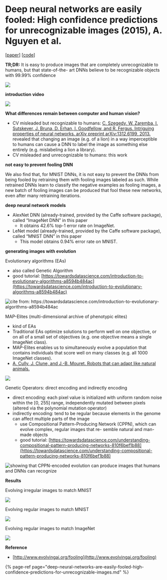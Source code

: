 # Deep neural networks are easily fooled: High confidence predictions for unrecognizable images (2015), A. Nguyen et al.

\[[paper](http://arxiv.org/pdf/1412.1897)\] \[[code](https://github.com/Evolving-AI-Lab/fooling)\]

**TR;DR:** It is easy to produce images that are completely unrecognizable to humans, but that state-of-the- art DNNs believe to be recognizable objects with 99.99% confidence

![](assets/deep-neural-networks-are-easily-fooled_001.png)

**introduction video**

![](https://youtu.be/M2IebCN9Ht4)

**What differences remain between computer and human vision?**

* CV misleaded but recognizable to humans: [C. Szegedy, W. Zaremba, I. Sutskever, J. Bruna, D. Erhan, I. Goodfellow, and R. Fergus. Intriguing properties of neural networks. arXiv preprint arXiv:1312.6199, 2013.](https://arxiv.org/pdf/1312.6199.pdf) revealed that changing an image \(e.g. of a lion\) in a way imperceptible to humans can cause a DNN to label the image as something else entirely \(e.g. mislabeling a lion a library\).
* CV misleaded and unrecognizable to humans: this work

**not easy to prevent fooling DNN**

We also find that, for MNIST DNNs, it is not easy to prevent the DNNs from being fooled by retraining them with fooling images labeled as such. While retrained DNNs learn to classify the negative examples as fooling images, a new batch of fooling images can be produced that fool these new networks, even after many retraining iterations.

**deep neural network models**

* AlexNet DNN \(already-trained, provided by the Caffe software package\), called “ImageNet DNN” in this paper
  * It obtains 42.6% top-1 error rate on ImageNet.
* LeNet model \(already-trained, provided by the Caffe software package\), called “MNIST DNN” in this paper
  * This model obtains 0.94% error rate on MNIST.

**generating images with evolution**

Evolutionary algorithms \(EAs\)

* also called Genetic Algorithm
* good tutorial: [https://towardsdatascience.com/introduction-to-evolutionary-algorithms-a8594b484ac](https://towardsdatascience.com/introduction-to-evolutionary-algorithms-a8594b484ac)

![cite from: https://towardsdatascience.com/introduction-to-evolutionary-algorithms-a8594b484ac ](assets/image.png)

MAP-Elites \(multi-dimensional archive of phenotypic elites\)

* kind of EAs
* Traditional EAs optimize solutions to perform well on one objective, or on all of a small set of objectives \(e.g. one objective means a single ImageNet class\).
* MAP-Elites enables us to simultaneously evolve a population that contains individuals that score well on many classes \(e.g. all 1000 ImageNet classes\).
* [A. Cully, J. Clune, and J.-B. Mouret. Robots that can adapt like natural animals.](https://arxiv.org/pdf/1407.3501v2.pdf%3B)

![](assets/deep-neural-networks-are-easily-fooled_003.png)

Genetic Operators: direct encoding and indirectly encoding

* direct encoding: each pixel value is initialized with uniform random noise within the \[0, 255\] range, independently mutated between pixels \(altered via the polynomial mutation operator\)
* indirectly encoding: tend to be regular because elements in the genome can affect multiple parts of the image
  * use Compositional Pattern-Producing Network \(CPPN\), which can evolve complex, regular images that re- semble natural and man-made objects
  * good tutorial: [https://towardsdatascience.com/understanding-compositional-pattern-producing-networks-810f6bef1b88](https://towardsdatascience.com/understanding-compositional-pattern-producing-networks-810f6bef1b88)

![showing that CPPN-encoded evolution can produce images that humans and DNNs can recognize](assets/deep-neural-networks-are-easily-fooled_006.png)

**Results**

Evolving irregular images to match MNIST

![](assets/deep-neural-networks-are-easily-fooled_002.png)

Evolving regular images to match MNIST

![](assets/deep-neural-networks-are-easily-fooled_005.png)

Evolving regular images to match ImageNet

![](assets/deep-neural-networks-are-easily-fooled_004.png)

**Reference**

* [http://www.evolvingai.org/fooling](http://www.evolvingai.org/fooling)



{% page-ref page="deep-neural-networks-are-easily-fooled-high-confidence-predictions-for-unrecognizable-images.md" %}

